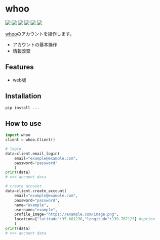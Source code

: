 # whoo

![](https://img.shields.io/github/stars/v1x4y/whoo.svg) ![](https://img.shields.io/github/forks/v1x4y/whoo.svg) ![](https://img.shields.io/github/tag/v1x4y/whoo.svg) ![](https://img.shields.io/github/release/v1x4y/whoo.svg) ![](https://img.shields.io/github/issues/v1x4y/whoo.svg) ![](https://img.shields.io/bower/v/whoo.svg)

[whoo](https://www.wh00.ooo)のアカウントを操作します。

- アカウントの基本操作
- 情報改竄

## Features

- web版

## Installation

```sh
pip install ...
```


## How to use

```py
import whoo
client = whoo.Client()

# login
data=client.email_login(
    email="example@example.com",
    password="password"
    )
print(data)
# >>> account data

# create account
data=client.create_account(
    email="example@example.com",
    password="password",
    name="example",
    username="example",
    profile_image="https://example.com/image.png",
    location={"latitude":35.681236,"longitude":139.767125} #option
    )
print(data)
# >>> account data
```
